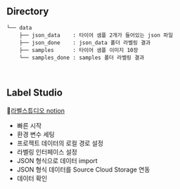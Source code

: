 ## Directory

```
└── data
    ├── json_data    : 타이어 샘플 2개가 들어있는 json 파일
    ├── json_done    : json_data 폴더 라벨링 결과
    ├── samples      : 타이어 샘플 이미지 10장
    └── samples_done : samples 폴더 라벨링 결과
```
<br>

## Label Studio
:link:[라벨스튜디오 notion](https://dahye0322.notion.site/1af5a87878ee80c689b2f32fdcec332f?pvs=4)
- 빠른 시작
- 환경 변수 세팅
- 프로젝트 데이터의 로컬 경로 설정
- 라벨링 인터페이스 설정
- JSON 형식으로 데이터 import
- JSON 형식 데이터를 Source Cloud Storage 연동
- 데이터 확인
